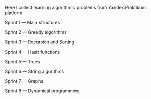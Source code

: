 Here I collect learning algorithmic problems from Yandex.Praktikum platform

Sprint 1 — Main structures

Sprint 2 — Greedy algorithms

Sprint 3 — Recursion and Sorting

Sprint 4 — Hash functions

Sprint 5 — Trees

Sprint 6 — String algorithms

Sprint 7 — Graphs

Sprint 8 — Dynamical programming

